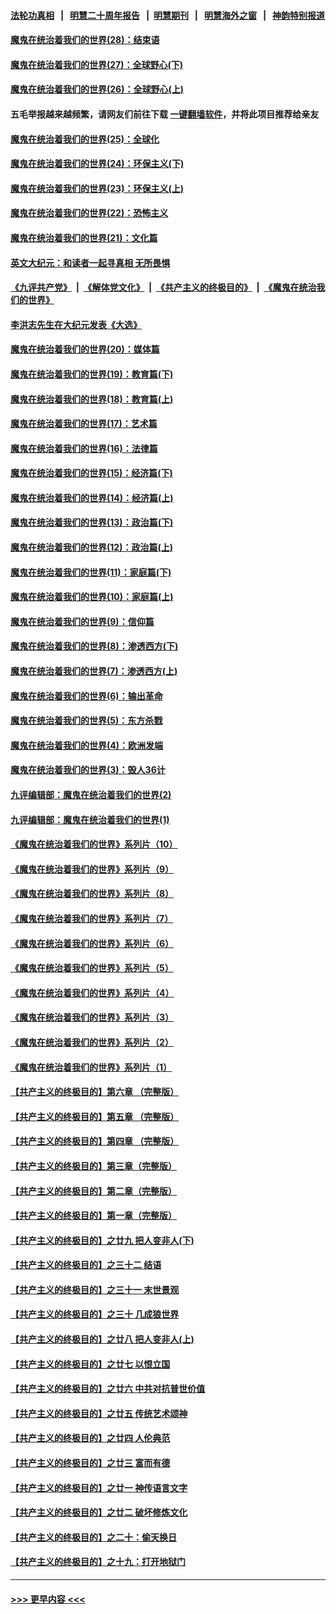 #### [法轮功真相](https://github.com/gfw-breaker/truth/blob/master/README.md?t=0) &nbsp;&nbsp;|&nbsp;&nbsp; [明慧二十周年报告](https://github.com/gfw-breaker/mh-reports/blob/master/README.md?t=0) &nbsp;&nbsp;|&nbsp;&nbsp;[明慧期刊](https://github.com/gfw-breaker/mh-qikan) &nbsp;&nbsp;|&nbsp;&nbsp; [明慧海外之窗](https://github.com/gfw-breaker/mh-news/blob/master/README.md?t=0) &nbsp;&nbsp;|&nbsp;&nbsp; [神韵特别报道](https://github.com/gfw-breaker/mh-news/blob/master/shenyun.md?t=0)
#### [魔鬼在统治着我们的世界(28)：结束语](../pages/nsc422/n10936246.md?t=06091751) 
#### [魔鬼在统治着我们的世界(27)：全球野心(下)](../pages/nsc422/n10928319.md?t=06091751) 
#### [魔鬼在统治着我们的世界(26)：全球野心(上)](../pages/nsc422/n10900318.md?t=06091751) 
#### 五毛举报越来越频繁，请网友们前往下载 [一键翻墙软件](https://github.com/gfw-breaker/ssr-accounts)，并将此项目推荐给亲友
#### [魔鬼在统治着我们的世界(25)：全球化](../pages/nsc422/n10788205.md?t=06091751) 
#### [魔鬼在统治着我们的世界(24)：环保主义(下)](../pages/nsc422/n10695307.md?t=06091751) 
#### [魔鬼在统治着我们的世界(23)：环保主义(上)](../pages/nsc422/n10688613.md?t=06091751) 
#### [魔鬼在统治着我们的世界(22)：恐怖主义](../pages/nsc422/n10614727.md?t=06091751) 
#### [魔鬼在统治着我们的世界(21)：文化篇](../pages/nsc422/n10597706.md?t=06091751) 
#### [英文大纪元：和读者一起寻真相 无所畏惧](../pages/nsc422/n12542027.md?t=06091751) 
#### [《九评共产党》](https://github.com/begood0513/9ping.md/blob/master/README.md) &nbsp;|&nbsp; [《解体党文化》](../../../../jtdwh.md/blob/master/README.md)  &nbsp;|&nbsp; [《共产主义的终极目的》](../../../../gczydzjmd.md/blob/master/README.md) &nbsp;|&nbsp; [《魔鬼在统治我们的世界》](../../../../mgztzwmdsj.md/blob/master/README.md) 
#### [李洪志先生在大纪元发表《大选》](../pages/nsc422/n12534746.md?t=06091751) 
#### [魔鬼在统治着我们的世界(20)：媒体篇](../pages/nsc422/n10586579.md?t=06091751) 
#### [魔鬼在统治着我们的世界(19)：教育篇(下)](../pages/nsc422/n10564808.md?t=06091751) 
#### [魔鬼在统治着我们的世界(18)：教育篇(上)](../pages/nsc422/n10526970.md?t=06091751) 
#### [魔鬼在统治着我们的世界(17)：艺术篇](../pages/nsc422/n10499093.md?t=06091751) 
#### [魔鬼在统治着我们的世界(16)：法律篇](../pages/nsc422/n10485969.md?t=06091751) 
#### [魔鬼在统治着我们的世界(15)：经济篇(下)](../pages/nsc422/n10469975.md?t=06091751) 
#### [魔鬼在统治着我们的世界(14)：经济篇(上)](../pages/nsc422/n10457370.md?t=06091751) 
#### [魔鬼在统治着我们的世界(13)：政治篇(下)](../pages/nsc422/n10448270.md?t=06091751) 
#### [魔鬼在统治着我们的世界(12)：政治篇(上)](../pages/nsc422/n10444576.md?t=06091751) 
#### [魔鬼在统治着我们的世界(11)：家庭篇(下)](../pages/nsc422/n10440961.md?t=06091751) 
#### [魔鬼在统治着我们的世界(10)：家庭篇(上)](../pages/nsc422/n10435448.md?t=06091751) 
#### [魔鬼在统治着我们的世界(9)：信仰篇](../pages/nsc422/n10432159.md?t=06091751) 
#### [魔鬼在统治着我们的世界(8)：渗透西方(下)](../pages/nsc422/n10429603.md?t=06091751) 
#### [魔鬼在统治着我们的世界(7)：渗透西方(上)](../pages/nsc422/n10426013.md?t=06091751) 
#### [魔鬼在统治着我们的世界(6)：输出革命](../pages/nsc422/n10421536.md?t=06091751) 
#### [魔鬼在统治着我们的世界(5)：东方杀戮](../pages/nsc422/n10417707.md?t=06091751) 
#### [魔鬼在统治着我们的世界(4)：欧洲发端](../pages/nsc422/n10414890.md?t=06091751) 
#### [魔鬼在统治着我们的世界(3)：毁人36计](../pages/nsc422/n10411583.md?t=06091751) 
#### [九评编辑部：魔鬼在统治着我们的世界(2)](../pages/nsc422/n10410036.md?t=06091751) 
#### [九评编辑部：魔鬼在统治着我们的世界(1)](../pages/nsc422/n10406825.md?t=06091751) 
#### [《魔鬼在统治着我们的世界》系列片（10）](../pages/nsc422/n12292670.md?t=06091751) 
#### [《魔鬼在统治着我们的世界》系列片（9）](../pages/nsc422/n12290859.md?t=06091751) 
#### [《魔鬼在统治着我们的世界》系列片（8）](../pages/nsc422/n12287445.md?t=06091751) 
#### [《魔鬼在统治着我们的世界》系列片（7）](../pages/nsc422/n12283425.md?t=06091751) 
#### [《魔鬼在统治着我们的世界》系列片（6）](../pages/nsc422/n12282314.md?t=06091751) 
#### [《魔鬼在统治着我们的世界》系列片（5）](../pages/nsc422/n12281419.md?t=06091751) 
#### [《魔鬼在统治着我们的世界》系列片（4）](../pages/nsc422/n12274024.md?t=06091751) 
#### [《魔鬼在统治着我们的世界》系列片（3）](../pages/nsc422/n12271322.md?t=06091751) 
#### [《魔鬼在统治着我们的世界》系列片（2）](../pages/nsc422/n12269049.md?t=06091751) 
#### [《魔鬼在统治着我们的世界》系列片（1）](../pages/nsc422/n12267575.md?t=06091751) 
#### [【共产主义的终极目的】第六章 （完整版）](../pages/nsc422/n11428913.md?t=06091751) 
#### [【共产主义的终极目的】第五章 （完整版）](../pages/nsc422/n11428912.md?t=06091751) 
#### [【共产主义的终极目的】第四章 （完整版）](../pages/nsc422/n11428907.md?t=06091751) 
#### [【共产主义的终极目的】第三章（完整版）](../pages/nsc422/n11428848.md?t=06091751) 
#### [【共产主义的终极目的】第二章（完整版）](../pages/nsc422/n11428831.md?t=06091751) 
#### [【共产主义的终极目的】第一章（完整版）](../pages/nsc422/n11417651.md?t=06091751) 
#### [【共产主义的终极目的】之廿九 把人变非人(下)](../pages/nsc422/n11344140.md?t=06091751) 
#### [【共产主义的终极目的】之三十二 结语](../pages/nsc422/n11360535.md?t=06091751) 
#### [【共产主义的终极目的】之三十一 末世景观](../pages/nsc422/n11351129.md?t=06091751) 
#### [【共产主义的终极目的】之三十 几成狼世界](../pages/nsc422/n11348280.md?t=06091751) 
#### [【共产主义的终极目的】之廿八 把人变非人(上)](../pages/nsc422/n11340492.md?t=06091751) 
#### [【共产主义的终极目的】之廿七 以恨立国](../pages/nsc422/n11336944.md?t=06091751) 
#### [【共产主义的终极目的】之廿六 中共对抗普世价值](../pages/nsc422/n11324785.md?t=06091751) 
#### [【共产主义的终极目的】之廿五 传统艺术颂神](../pages/nsc422/n11296396.md?t=06091751) 
#### [【共产主义的终极目的】之廿四 人伦典范](../pages/nsc422/n11296397.md?t=06091751) 
#### [【共产主义的终极目的】之廿三 富而有德](../pages/nsc422/n11283598.md?t=06091751) 
#### [【共产主义的终极目的】之廿一 神传语言文字](../pages/nsc422/n11263265.md?t=06091751) 
#### [【共产主义的终极目的】之廿二 破坏修炼文化](../pages/nsc422/n11245728.md?t=06091751) 
#### [【共产主义的终极目的】之二十：偷天换日](../pages/nsc422/n11238846.md?t=06091751) 
#### [【共产主义的终极目的】之十九：打开地狱门](../pages/nsc422/n11206376.md?t=06091751) 

----
#### [ >>> 更早内容 <<< ](../indexes/nsc422-earlier.md)
